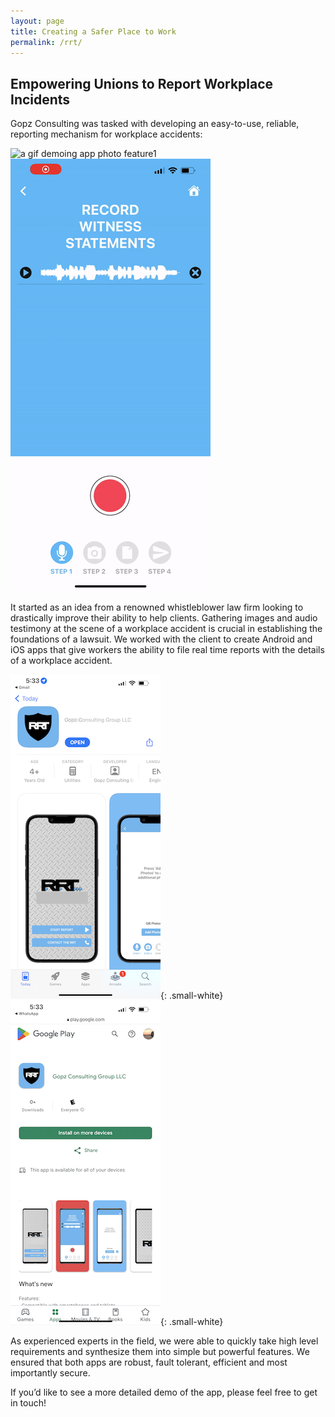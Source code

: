 ```yaml
---
layout: page
title: Creating a Safer Place to Work
permalink: /rrt/
---
```


## Empowering Unions to Report Workplace Incidents

Gopz Consulting was tasked with developing an easy-to-use, reliable, reporting mechanism for workplace accidents:

<img class="large-gif"  src="/assets/img/photo1.gif" alt="a gif demoing app photo feature1" />
<img class="large-gif" src="/assets/img/audio.gif" alt="a gif demoing app photo feature2" />

It started as an idea from a renowned whistleblower law firm looking to drastically improve their ability to help clients. Gathering images and audio testimony at the scene of a workplace accident is crucial in establishing the foundations of a lawsuit. We worked with the client to create Android and iOS apps that give workers the ability to file real time reports with the details of a workplace accident.

![image of app in app store](/assets/img/apple.png){: .small-white}
![image of app in play store](/assets/img/android.png){: .small-white}

As experienced experts in the field, we were able to quickly take high level requirements and synthesize them into simple but powerful features. We ensured that both apps are robust, fault tolerant, efficient and most importantly secure.

If you’d like to see a more detailed demo of the app, please feel free to get in touch!

